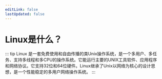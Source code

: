 ```yaml
---
editLink: false
lastUpdated: false
---
```


# Linux是什么？

::: tip Linux
是一套免费使用和自由传播的类Unix操作系统，是一个多用户、多任务、支持多线程和多CPU的操作系统。它能运行主要的UNIX工具软件、应用程序和网络协议。它支持32位和64位硬件。Linux继承了Unix以网络为核心的设计思想，是一个性能稳定的多用户网络操作系统。
:::

